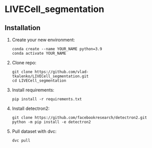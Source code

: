 # LIVECell_segmentation
## Installation
1. Create your new environment:
	```
	conda create --name YOUR_NAME python=3.9
	conda activate YOUR_NAME
	```
2. Clone repo:
	```
	git clone https://github.com/vlad-tkalenko/LIVECell_segmentation.git
	cd LIVECell_segmentation
	```
3. Install requirements:
	```
	pip install -r requirements.txt
	```
4. Install detectron2:
	```
	git clone https://github.com/facebookresearch/detectron2.git
	python -m pip install -e detectron2
  	```
5. Pull dataset with dvc:
   	```
    dvc pull
	```

